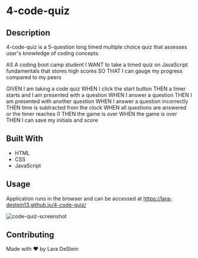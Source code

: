# 4-code-quiz

## Description

4-code-quiz is a 5-question long timed multiple choice quiz that assesses user's knowledge of coding concepts. 

AS A coding boot camp student
I WANT to take a timed quiz on JavaScript fundamentals that stores high scores
SO THAT I can gauge my progress compared to my peers

GIVEN I am taking a code quiz
WHEN I click the start button
THEN a timer starts and I am presented with a question
WHEN I answer a question
THEN I am presented with another question
WHEN I answer a question incorrectly
THEN time is subtracted from the clock
WHEN all questions are answered or the timer reaches 0
THEN the game is over
WHEN the game is over
THEN I can save my initials and score

## Built With
* HTML
* CSS
* JavaScript

## Usage

Application runs in the browser and can be accessed at
https://lara-destein13.github.io/4-code-quiz/

![code-quiz-screenshot](https://user-images.githubusercontent.com/88476888/148658686-a45acc30-15b4-4d6b-9005-8a5757625b29.png)

## Contributing
Made with &hearts; by Lara DeStein

